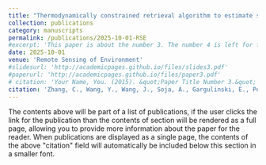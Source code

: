 ```yaml
---
title: "Thermodynamically constrained retrieval algorithm to estimate subpixel fire properties"
collection: publications
category: manuscripts
permalink: /publications/2025-10-01-RSE
#excerpt: 'This paper is about the number 3. The number 4 is left for future work.'
date: 2025-10-01
venue: 'Remote Sensing of Environment'
#slidesurl: 'http://academicpages.github.io/files/slides3.pdf'
#paperurl: 'http://academicpages.github.io/files/paper3.pdf'
# citation: 'Your Name, You. (2015). &quot;Paper Title Number 3.&quot; <i>Journal 1</i>. 1(3).'
citation: 'Zhang, C., Wang, Y., Wang, J., Soja, A., Gargulinski, E., Peterson, D., Kalashnikova, O., Zhao, B., Cheng, Y., Li, F. and Chakrabarty, R., 2025. Thermodynamically constrained retrieval algorithm to estimate subpixel fire properties. Remote Sensing of Environment, 328, p.114871.'
---
```


The contents above will be part of a list of publications, if the user clicks the link for the publication than the contents of section will be rendered as a full page, allowing you to provide more information about the paper for the reader. When publications are displayed as a single page, the contents of the above "citation" field will automatically be included below this section in a smaller font.